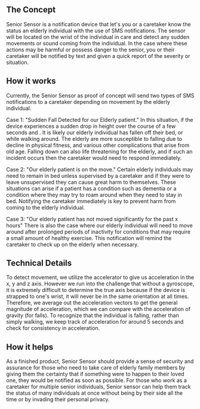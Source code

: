 ## The Concept
Senior Sensor is a notification device that let's you or a caretaker know the status an elderly individual with the use of SMS notifications. The sensor will be located on the wrist of the individual in care and detect any sudden movements or sound coming from the individual. In the case where these actions may be harmful or possess danger to the senior, you or their caretaker will be notified by text and given a quick report of the severity or situation. 

## How it works
Currently, the Senior Sensor as proof of concept will send two types of SMS notifications to a caretaker depending on movement by the elderly individual.

Case 1: "Sudden Fall Detected for our Elderly patient."
In this situation, if the device experiences a sudden drop in height over the course of a few seconds and . It is likely our elderly individual has fallen off their bed, or while walking around. The elderly are more susceptible to falling due to decline in physical fitness, and various other complications that arise from old age. Falling down can also life threatening for the elderly, and if such an incident occurs then the caretaker would need to respond immediately.

Case 2: "Our elderly patient is on the move."
Certain elderly individuals may need to remain in bed unless supervised by a caretaker and if they were to leave unsupervised they can cause great harm to themselves. These situations can arise if a patient has a condition such as dementia or a condition where they may try to roam around when they need to stay in bed. Notifying the caretaker immediately is key to prevent harm from coming to the elderly individual.

Case 3: "Our elderly patient has not moved significantly for the past x hours"
There is also the case where our elderly individual will need to move around after prolonged periods of inactivity for conditions that may require a small amount of healthy exercise. This notification will remind the caretaker to check up on the elderly when necessary.  

## Technical Details
To detect movement, we utilize the accelerator to give us acceleration in the x, y and z axis. However we run into the challenge that without a gyroscope, it is extremely difficult to determine the true axis because if the device is strapped to one's wrist, it will never be in the same orientation at all times. Therefore, we average out the acceleration vectors to get the general magnitude of acceleration, which we can compare with the acceleration of gravity (for falls). To recognize that the individual is falling, rather than simply walking, we keep track of acceleration for around 5 seconds and check for consistency in acceleration. 

## How it helps
As a finished product, Senior Sensor should provide a sense of security and assurance for those who need to take care of elderly family members by giving them the certainty that if something were to happen to their loved one, they would be notified as soon as possible. For those who work as a caretaker for multiple senior individuals, Senior sensor can help them track the status of many individuals at once without being by their side all the time or by invading their personal privacy.
